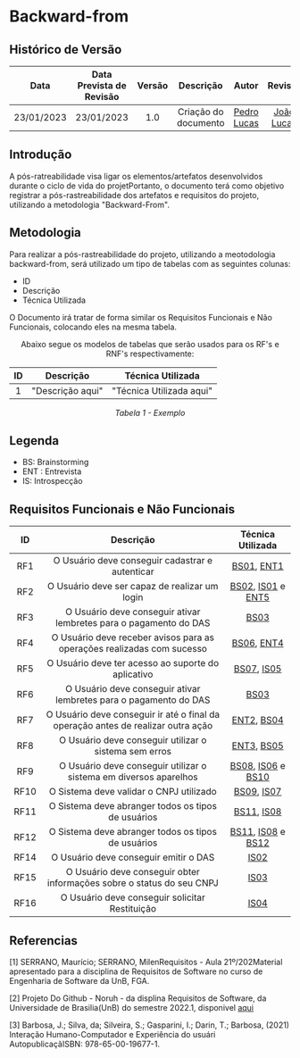 # Backward-from

## <a>Histórico de Versão</a>
|    Data    | Data Prevista de Revisão | Versão |      Descrição       |                   Autor                    |                  Revisor                   |
| :--------: | :----------------------: | :----: | :------------------: | :----------------------------------------: | :----------------------------------------: |
| 23/01/2023 |        23/01/2023        |  1.0   | Criação do documento | [Pedro Lucas](https://github.com/PedroLSF) | [João Lucas](https://github.com/HacKairos) |


## <a>Introdução</a>
A pós-ratreabilidade visa ligar os elementos/artefatos desenvolvidos durante o ciclo de vida do projetPortanto, o documento terá como objetivo registrar a pós-rastreabilidade dos artefatos e requisitos do projeto, utilizando a metodologia "Backward-From".

## <a>Metodologia</a>
Para realizar a pós-rastreabilidade do projeto, utilizando a meotodologia backward-from, será utilizado um tipo de tabelas com as seguintes colunas:

* ID
* Descrição
* Técnica Utilizada

O Documento irá tratar de forma similar os Requisitos Funcionais e Não Funcionais, colocando eles na mesma tabela.

<center>

Abaixo segue os modelos de tabelas que serão usados para os RF's e RNF's respectivamente:<br>

|  ID   |    Descrição     |    Técnica Utilizada     |
| :---: | :--------------: | :----------------------: |
|   1   | "Descrição aqui" | "Técnica Utilizada aqui" |


_Tabela 1 - Exemplo_

</center>

## <a>Legenda</a>

- BS: Brainstorming
- ENT : Entrevista
- IS: Introspecção

## <a>Requisitos Funcionais e Não Funcionais</a>

|  ID   |                                    Descrição                                     |                                                                                                                          Técnica Utilizada                                                                                                                          |
| :---: | :------------------------------------------------------------------------------: | :-----------------------------------------------------------------------------------------------------------------------------------------------------------------------------------------------------------------------------------------------------------------: |
|  RF1  |                 O Usuário deve conseguir cadastrar e autenticar                  |                                              [BS01](https://requisitos-de-software.github.io/2022.2-MEI/Elicitacao/Brainstorming/), [ENT1](https://requisitos-de-software.github.io/2022.2-MEI/Elicitacao/Entrevista/)                                              |
|  RF2  |                  O Usuário deve ser capaz de realizar um login                   |  [BS02](https://requisitos-de-software.github.io/2022.2-MEI/Elicitacao/Brainstorming/), [IS01](https://requisitos-de-software.github.io/2022.2-MEI/Elicitacao/Introspeccao/) e [ENT5](https://requisitos-de-software.github.io/2022.2-MEI/Elicitacao/Entrevista/)   |
|  RF3  |        O Usuário deve conseguir ativar lembretes para o pagamento do DAS         |                                                                                        [BS03](https://requisitos-de-software.github.io/2022.2-MEI/Elicitacao/Brainstorming/)                                                                                        |
|  RF4  |      O Usuário deve receber avisos para as operações realizadas com sucesso      |                                              [BS06](https://requisitos-de-software.github.io/2022.2-MEI/Elicitacao/Brainstorming/), [ENT4](https://requisitos-de-software.github.io/2022.2-MEI/Elicitacao/Entrevista/)                                              |
|  RF5  |                O Usuário deve ter acesso ao suporte do aplicativo                |                                             [BS07](https://requisitos-de-software.github.io/2022.2-MEI/Elicitacao/Brainstorming/), [IS05](https://requisitos-de-software.github.io/2022.2-MEI/Elicitacao/Introspeccao/)                                             |
|  RF6  |        O Usuário deve conseguir ativar lembretes para o pagamento do DAS         |                                                                                        [BS03](https://requisitos-de-software.github.io/2022.2-MEI/Elicitacao/Brainstorming/)                                                                                        |
|  RF7  | O Usuário deve conseguir ir até o final da operação antes de realizar outra ação |                                              [ENT2](https://requisitos-de-software.github.io/2022.2-MEI/Elicitacao/Entrevista/), [BS04](https://requisitos-de-software.github.io/2022.2-MEI/Elicitacao/Brainstorming/)                                              |
|  RF8  |              O Usuário deve conseguir utilizar o sistema sem erros               |                                              [ENT3](https://requisitos-de-software.github.io/2022.2-MEI/Elicitacao/Entrevista/), [BS05](https://requisitos-de-software.github.io/2022.2-MEI/Elicitacao/Brainstorming/)                                              |
|  RF9  |        O Usuário deve conseguir utilizar o sistema em diversos aparelhos         | [BS08](https://requisitos-de-software.github.io/2022.2-MEI/Elicitacao/Brainstorming/), [IS06](https://requisitos-de-software.github.io/2022.2-MEI/Elicitacao/Introspeccao/) e [BS10](https://requisitos-de-software.github.io/2022.2-MEI/Elicitacao/Brainstorming/) |
| RF10  |                     O Sistema deve validar o CNPJ utilizado                      |                                             [BS09](https://requisitos-de-software.github.io/2022.2-MEI/Elicitacao/Brainstorming/), [IS07](https://requisitos-de-software.github.io/2022.2-MEI/Elicitacao/Introspeccao/)                                             |
| RF11  |                O Sistema deve abranger todos os tipos de usuários                |                                             [BS11](https://requisitos-de-software.github.io/2022.2-MEI/Elicitacao/Brainstorming/), [IS08](https://requisitos-de-software.github.io/2022.2-MEI/Elicitacao/Introspeccao/)                                             |
| RF12  |                O Sistema deve abranger todos os tipos de usuários                | [BS11](https://requisitos-de-software.github.io/2022.2-MEI/Elicitacao/Brainstorming/), [IS08](https://requisitos-de-software.github.io/2022.2-MEI/Elicitacao/Introspeccao/) e [BS12](https://requisitos-de-software.github.io/2022.2-MEI/Elicitacao/Brainstorming/) |
| RF14  |                      O Usuário deve conseguir emitir o DAS                       |                                                                                        [IS02](https://requisitos-de-software.github.io/2022.2-MEI/Elicitacao/Introspeccao/)                                                                                         |
| RF15  |      O Usuário deve conseguir obter informações sobre o status do seu CNPJ       |                                                                                        [IS03](https://requisitos-de-software.github.io/2022.2-MEI/Elicitacao/Introspeccao/)                                                                                         |
| RF16  |                  O Usuário deve conseguir solicitar Restituição                  |                                                                                        [IS04](https://requisitos-de-software.github.io/2022.2-MEI/Elicitacao/Introspeccao/)                                                                                         |


## <a>Referencias</a>

[1] SERRANO, Maurício; SERRANO, MilenRequisitos - Aula 21º/202Material apresentado para a disciplina de Requisitos de Software no curso de Engenharia de Software da UnB, FGA.

[2] Projeto Do Github - Noruh - da displina Requisitos de Software, da Universidade de Brasilia(UnB) do semestre 2022.1, disponivel [aqui](https://requisitos-de-software.github.io/2022.1-Noruh/)

[3] Barbosa, J.; Silva, da; Silveira, S.; Gasparini, I.; Darin, T.; Barbosa, (2021) Interação Humano-Computador e Experiência do usuári
AutopublicaçãISBN: 978-65-00-19677-1.

